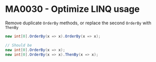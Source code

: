 # MA0030 - Optimize LINQ usage

Remove duplicate `OrderBy` methods, or replace the second `OrderBy` with `ThenBy`

```csharp
new int[0].OrderBy(x => x).OrderBy(x => x);

// Should be
new int[0].OrderBy(x => x);
new int[0].OrderBy(x => x).ThenBy(x => x);
```
